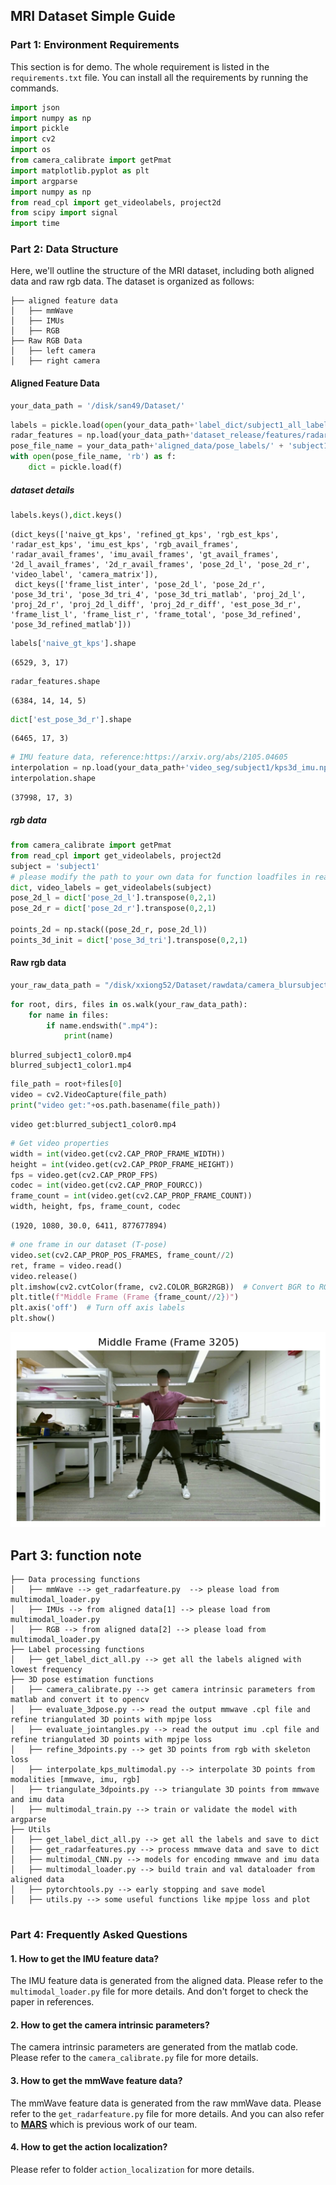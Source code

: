 ## MRI Dataset Simple Guide

### Part 1: Environment Requirements
This section is for demo. The whole requirement is listed in the `requirements.txt` file. You can install all the requirements by running the commands.


```python
import json
import numpy as np
import pickle
import cv2
import os
from camera_calibrate import getPmat
import matplotlib.pyplot as plt
import argparse
import numpy as np
from read_cpl import get_videolabels, project2d
from scipy import signal
import time

```

    

### Part 2: Data Structure

Here, we'll outline the structure of the MRI dataset, including both aligned data and raw rgb data. The dataset is organized as follows:

```
├── aligned feature data
│   ├── mmWave
│   ├── IMUs
│   ├── RGB
├── Raw RGB Data
│   ├── left camera
│   ├── right camera
```

#### Aligned Feature Data


```python
your_data_path = '/disk/san49/Dataset/'
```


```python
labels = pickle.load(open(your_data_path+'label_dict/subject1_all_labels.cpl', 'rb'))
radar_features = np.load(your_data_path+'dataset_release/features/radar/subject1_featuremap.npy')
pose_file_name = your_data_path+'aligned_data/pose_labels/' + 'subject1' + '.cpl'
with open(pose_file_name, 'rb') as f:  
    dict = pickle.load(f)
```

##### dataset details


```python
labels.keys(),dict.keys()
```




    (dict_keys(['naive_gt_kps', 'refined_gt_kps', 'rgb_est_kps', 'radar_est_kps', 'imu_est_kps', 'rgb_avail_frames', 'radar_avail_frames', 'imu_avail_frames', 'gt_avail_frames', '2d_l_avail_frames', '2d_r_avail_frames', 'pose_2d_l', 'pose_2d_r', 'video_label', 'camera_matrix']),
     dict_keys(['frame_list_inter', 'pose_2d_l', 'pose_2d_r', 'pose_3d_tri', 'pose_3d_tri_4', 'pose_3d_tri_matlab', 'proj_2d_l', 'proj_2d_r', 'proj_2d_l_diff', 'proj_2d_r_diff', 'est_pose_3d_r', 'frame_list_l', 'frame_list_r', 'frame_total', 'pose_3d_refined', 'pose_3d_refined_matlab']))




```python
labels['naive_gt_kps'].shape
```




    (6529, 3, 17)




```python
radar_features.shape
```




    (6384, 14, 14, 5)




```python
dict['est_pose_3d_r'].shape
```




    (6465, 17, 3)




```python
# IMU feature data, reference:https://arxiv.org/abs/2105.04605
interpolation = np.load(your_data_path+'video_seg/subject1/kps3d_imu.npy')
interpolation.shape
```




    (37998, 17, 3)



##### rgb data


```python
from camera_calibrate import getPmat
from read_cpl import get_videolabels, project2d
subject = 'subject1'
# please modify the path to your own data for function loadfiles in read_cpl.py
dict, video_labels = get_videolabels(subject)
pose_2d_l = dict['pose_2d_l'].transpose(0,2,1)
pose_2d_r = dict['pose_2d_r'].transpose(0,2,1)

points_2d = np.stack((pose_2d_r, pose_2d_l))
points_3d_init = dict['pose_3d_tri'].transpose(0,2,1)
```

#### Raw rgb data


```python
your_raw_data_path = "/disk/xxiong52/Dataset/rawdata/camera_blursubject1_0427_blurred/" # change to your own path
```


```python
for root, dirs, files in os.walk(your_raw_data_path):
    for name in files:
        if name.endswith(".mp4"):
            print(name)
```

    blurred_subject1_color0.mp4
    blurred_subject1_color1.mp4
    


```python
file_path = root+files[0]
video = cv2.VideoCapture(file_path)
print("video get:"+os.path.basename(file_path))
```

    video get:blurred_subject1_color0.mp4
    


```python
# Get video properties
width = int(video.get(cv2.CAP_PROP_FRAME_WIDTH))
height = int(video.get(cv2.CAP_PROP_FRAME_HEIGHT))
fps = video.get(cv2.CAP_PROP_FPS)
codec = int(video.get(cv2.CAP_PROP_FOURCC))
frame_count = int(video.get(cv2.CAP_PROP_FRAME_COUNT))
width, height, fps, frame_count, codec
```




    (1920, 1080, 30.0, 6411, 877677894)




```python
# one frame in our dataset (T-pose)
video.set(cv2.CAP_PROP_POS_FRAMES, frame_count//2)
ret, frame = video.read()
video.release()
plt.imshow(cv2.cvtColor(frame, cv2.COLOR_BGR2RGB))  # Convert BGR to RGB
plt.title(f"Middle Frame (Frame {frame_count//2})")
plt.axis('off')  # Turn off axis labels
plt.show()
```


    
![png](./_data_template_20_0.png)
    


## Part 3: function note
```
├── Data processing functions
│   ├── mmWave --> get_radarfeature.py  --> please load from multimodal_loader.py
│   ├── IMUs --> from aligned data[1] --> please load from multimodal_loader.py
│   ├── RGB --> from aligned data[2] --> please load from multimodal_loader.py
├── Label processing functions
│   ├── get_label_dict_all.py --> get all the labels aligned with lowest frequency
├── 3D pose estimation functions
│   ├── camera_calibrate.py --> get camera intrinsic parameters from matlab and convert it to opencv
│   ├── evaluate_3dpose.py --> read the output mmwave .cpl file and refine triangulated 3D points with mpjpe loss
│   ├── evaluate_jointangles.py --> read the output imu .cpl file and refine triangulated 3D points with mpjpe loss
│   ├── refine_3dpoints.py --> get 3D points from rgb with skeleton loss
│   ├── interpolate_kps_multimodal.py --> interpolate 3D points from modalities [mmwave, imu, rgb]
│   ├── triangulate_3dpoints.py --> triangulate 3D points from mmwave and imu data
│   ├── multimodal_train.py --> train or validate the model with argparse
├── Utils
│   ├── get_label_dict_all.py --> get all the labels and save to dict
│   ├── get_radarfeatures.py --> process mmwave data and save to dict
│   ├── multimodal_CNN.py --> models for encoding mmwave and imu data
│   ├── multimodal_loader.py --> build train and val dataloader from aligned data
│   ├── pytorchtools.py --> early stopping and save model
│   ├── utils.py --> some useful functions like mpjpe loss and plot


```

### Part 4: Frequently Asked Questions
#### 1. How to get the IMU feature data?
The IMU feature data is generated from the aligned data. Please refer to the `multimodal_loader.py` file for more details. And don't forget to check the paper in references.
#### 2. How to get the camera intrinsic parameters?
The camera intrinsic parameters are generated from the matlab code. Please refer to the `camera_calibrate.py` file for more details.
#### 3. How to get the mmWave feature data?
The mmWave feature data is generated from the raw mmWave data. Please refer to the `get_radarfeature.py` file for more details. And you can also refer to **[MARS](https://doi.org/10.5061/dryad.9ghx3ffpp)** which is previous work of our team.
#### 4. How to get the action localization?
Please refer to folder `action_localization` for more details.





